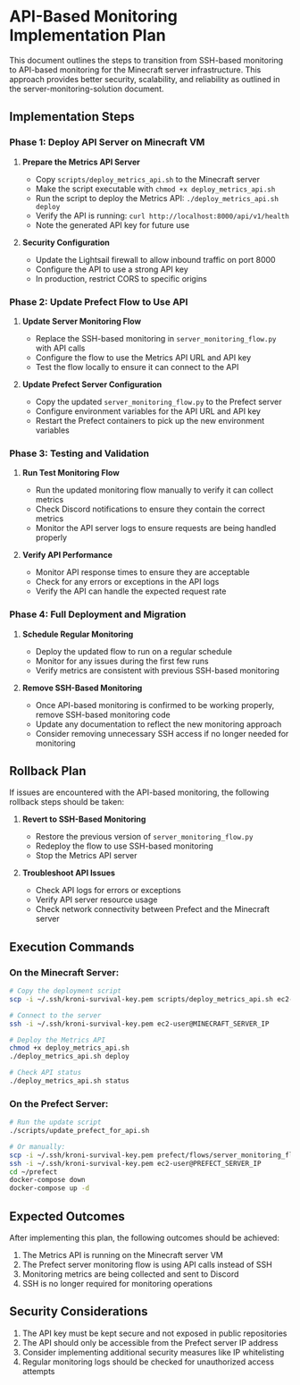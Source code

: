 # API-Based Monitoring Implementation Plan

This document outlines the steps to transition from SSH-based monitoring to API-based monitoring for the Minecraft server infrastructure. This approach provides better security, scalability, and reliability as outlined in the server-monitoring-solution document.

## Implementation Steps

### Phase 1: Deploy API Server on Minecraft VM

1. **Prepare the Metrics API Server**
   - Copy `scripts/deploy_metrics_api.sh` to the Minecraft server
   - Make the script executable with `chmod +x deploy_metrics_api.sh`
   - Run the script to deploy the Metrics API: `./deploy_metrics_api.sh deploy`
   - Verify the API is running: `curl http://localhost:8000/api/v1/health`
   - Note the generated API key for future use

2. **Security Configuration**
   - Update the Lightsail firewall to allow inbound traffic on port 8000
   - Configure the API to use a strong API key
   - In production, restrict CORS to specific origins

### Phase 2: Update Prefect Flow to Use API

1. **Update Server Monitoring Flow**
   - Replace the SSH-based monitoring in `server_monitoring_flow.py` with API calls
   - Configure the flow to use the Metrics API URL and API key
   - Test the flow locally to ensure it can connect to the API

2. **Update Prefect Server Configuration**
   - Copy the updated `server_monitoring_flow.py` to the Prefect server
   - Configure environment variables for the API URL and API key
   - Restart the Prefect containers to pick up the new environment variables

### Phase 3: Testing and Validation

1. **Run Test Monitoring Flow**
   - Run the updated monitoring flow manually to verify it can collect metrics
   - Check Discord notifications to ensure they contain the correct metrics
   - Monitor the API server logs to ensure requests are being handled properly

2. **Verify API Performance**
   - Monitor API response times to ensure they are acceptable
   - Check for any errors or exceptions in the API logs
   - Verify the API can handle the expected request rate

### Phase 4: Full Deployment and Migration

1. **Schedule Regular Monitoring**
   - Deploy the updated flow to run on a regular schedule
   - Monitor for any issues during the first few runs
   - Verify metrics are consistent with previous SSH-based monitoring

2. **Remove SSH-Based Monitoring**
   - Once API-based monitoring is confirmed to be working properly, remove SSH-based monitoring code
   - Update any documentation to reflect the new monitoring approach
   - Consider removing unnecessary SSH access if no longer needed for monitoring

## Rollback Plan

If issues are encountered with the API-based monitoring, the following rollback steps should be taken:

1. **Revert to SSH-Based Monitoring**
   - Restore the previous version of `server_monitoring_flow.py`
   - Redeploy the flow to use SSH-based monitoring
   - Stop the Metrics API server

2. **Troubleshoot API Issues**
   - Check API logs for errors or exceptions
   - Verify API server resource usage
   - Check network connectivity between Prefect and the Minecraft server

## Execution Commands

### On the Minecraft Server:

```bash
# Copy the deployment script
scp -i ~/.ssh/kroni-survival-key.pem scripts/deploy_metrics_api.sh ec2-user@MINECRAFT_SERVER_IP:~/

# Connect to the server
ssh -i ~/.ssh/kroni-survival-key.pem ec2-user@MINECRAFT_SERVER_IP

# Deploy the Metrics API
chmod +x deploy_metrics_api.sh
./deploy_metrics_api.sh deploy

# Check API status
./deploy_metrics_api.sh status
```

### On the Prefect Server:

```bash
# Run the update script
./scripts/update_prefect_for_api.sh

# Or manually:
scp -i ~/.ssh/kroni-survival-key.pem prefect/flows/server_monitoring_flow.py ec2-user@PREFECT_SERVER_IP:~/prefect/flows/
ssh -i ~/.ssh/kroni-survival-key.pem ec2-user@PREFECT_SERVER_IP
cd ~/prefect
docker-compose down
docker-compose up -d
```

## Expected Outcomes

After implementing this plan, the following outcomes should be achieved:

1. The Metrics API is running on the Minecraft server VM
2. The Prefect server monitoring flow is using API calls instead of SSH
3. Monitoring metrics are being collected and sent to Discord
4. SSH is no longer required for monitoring operations

## Security Considerations

1. The API key must be kept secure and not exposed in public repositories
2. The API should only be accessible from the Prefect server IP address
3. Consider implementing additional security measures like IP whitelisting
4. Regular monitoring logs should be checked for unauthorized access attempts 